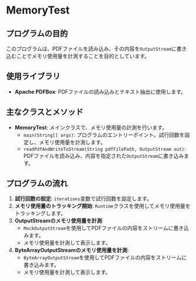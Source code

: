 # MemoryTest

## プログラムの目的
このプログラムは、PDFファイルを読み込み、その内容を`OutputStream`に書き込むことでメモリ使用量を計測することを目的としています。

## 使用ライブラリ
- **Apache PDFBox**: PDFファイルの読み込みとテキスト抽出に使用します。

## 主なクラスとメソッド
- **MemoryTest**: メインクラスで、メモリ使用量の計測を行います。
  - `main(String[] args)`: プログラムのエントリーポイント。試行回数を設定し、メモリ使用量を計測します。
  - `readPdfAndWriteToStream(String pdfFilePath, OutputStream out)`: PDFファイルを読み込み、内容を指定された`OutputStream`に書き込みます。

## プログラムの流れ
1. **試行回数の設定**: `iterations`変数で試行回数を設定します。
2. **メモリ使用量のトラッキング開始**: `Runtime`クラスを使用してメモリ使用量をトラッキングします。
3. **OutputStreamのメモリ使用量を計測**:
   - `MockOutputStream`を使用してPDFファイルの内容をストリームに書き込みます。
   - メモリ使用量を計測して表示します。
4. **ByteArrayOutputStreamのメモリ使用量を計測**:
   - `ByteArrayOutputStream`を使用してPDFファイルの内容をストリームに書き込みます。
   - メモリ使用量を計測して表示します。
